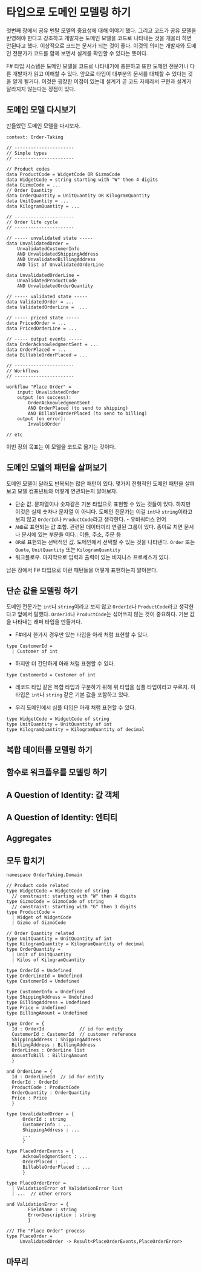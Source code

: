 # 타입으로 도메인 모델링 하기

첫번째 장에서 공유 멘탈 모델의 중요성에 대해 이야기 했다. 그리고 코드가 공유 모델을 반영해야 한다고 강조하고
개발자는 도메인 모델을 코드로 나타내는 것을 개을리 하면 안된다고 했다. 이상적으로 코드는 문서가 되는 것이
좋다. 이것의 의미는 개발자와 도메인 전문가가 코드를 함께 보면서 설계를 확인할 수 있다는 뜻이다.

F# 타입 시스템은 도메인 모델을 코드로 나타내기에 충분하고 또한 도메인 전문가나 다른 개발자가 읽고 이해할 수
있다. 앞으로 타입이 대부분의 문서를 대체할 수 있다는 것을 알게 될거다. 이것은 굉장한 이점이 있는데 설계가
곧 코드 자체라서 구현과 설계가 달라지지 않는다는 장점이 있다.

## 도메인 모델 다시보기

만들었던 도메인 모델을 다시보자.

```f#
context: Order-Taking

// ----------------------
// Simple types
// ----------------------

// Product codes
data ProductCode = WidgetCode OR GizmoCode
data WidgetCode = string starting with "W" then 4 digits
data GizmoCode = ...
// Order Quantity
data OrderQuantity = UnitQuantity OR KilogramQuantity
data UnitQuantity = ...
data KilogramQuantity = ...

// ----------------------
// Order life cycle
// ----------------------

// ----- unvalidated state -----
data UnvalidatedOrder =
    UnvalidatedCustomerInfo
    AND UnvalidatedShippingAddress
    AND UnvalidatedBillingAddress
    AND list of UnvalidatedOrderLine

data UnvalidatedOrderLine =
    UnvalidatedProductCode
    AND UnvalidatedOrderQuantity

// ----- validated state -----
data ValidatedOrder = ...
data ValidatedOrderLine =  ...

// ----- priced state -----
data PricedOrder = ...
data PricedOrderLine = ...

// ----- output events -----
​data OrderAcknowledgmentSent = ...
​data OrderPlaced = ...
​data BillableOrderPlaced = ...
​
​// ----------------------
​// Workflows
​// ----------------------
​
​workflow "Place Order" =
​    input: UnvalidatedOrder
​    output (on success):
​        OrderAcknowledgmentSent
​        AND OrderPlaced (to send to shipping)
​        AND BillableOrderPlaced (to send to billing)
​    output (on error):
​        InvalidOrder
​
​// etc
```

이번 장의 목표는 이 모델을 코드로 옮기는 것이다.

## 도메인 모델의 패턴을 살펴보기

도메인 모델이 달라도 반복되는 많은 패턴이 있다. 몇가지 전형적인 도메인 패턴을 살펴보고 모델 컴포넌트와
어떻게 연관되는지 알아보자.

- 단순 값. 문자열이나 숫자같은 기본 타입으로 표현할 수 있는 것들이 있다. 하지만 이것은 실제 숫자나 문자열
  이 아니다. 도메인 전문가는 이걸 `int`나 `string`이라고 보지 않고 `OrderId`나 `ProductCode`라고
  생각한다. - 유비쿼터스 언어
- `AND`로 표현되는 값 조합. 관련된 데이터끼리 연결된 그룹이 있다. 종이로 치면 문서나 문서에 있는 부분들
  이다.: 이름, 주소, 주문 등
- `OR`로 표현되는 선택적인 값. 도메인에서 선택할 수 있는 것을 나타낸다. `Order` 또는 `Quote`,
  `UnitQuantity` 또는 `KilogramQuantity`
- 워크플로우. 마지막으로 입력과 출력이 있는 비지니스 프로세스가 있다.

남은 장에서 F# 타입으로 이런 패턴들을 어떻게 표현하는지 알아본다.

## 단순 값을 모델링 하기

도메인 전문가는 `int`나 `string`이라고 보지 않고 `OrderId`나 `ProductCode`라고 생각한다고 앞에서
말했다. `OrderId`나 `ProductCode`는 섞어쓰지 않는 것이 중요하다. 기본 값을 나타내는 래퍼 타입을
만들거다.

- F#에서 한가지 경우만 있는 타입을 아래 처럼 표현할 수 있다.

```f#
type CustomerId =
  | Customer of int
```

- 하지만 더 간단하게 아래 처럼 표현할 수 있다.

```f#
type CustomerId = Customer of int
```

- 레코드 타입 같은 복합 타입과 구분하기 위해 위 타입을 심플 타입이라고 부르자. 이 타입은 `int`나 `string`
같은 기본 값을 포함하고 있다.

- 우리 도메인에서 심플 타입은 아래 처럼 표현할 수 있다.

```f#
type​ WidgetCode = WidgetCode ​of​ ​string​
​type​ UnitQuantity = UnitQuantity ​of​ ​int​
​type​ KilogramQuantity = KilogramQuantity ​of​ decimal
```



## 복합 데이터를 모델링 하기

## 함수로 워크플우를 모델링 하기

## A Question of Identity: 값 객체

## A Question of Identity: 엔티티

## Aggregates

## 모두 합치기

```f#
​namespace​ OrderTaking.Domain

// Product code related​
​type​ WidgetCode = WidgetCode ​of​ ​string​
  ​// constraint: starting with "W" then 4 digits​
​type​ GizmoCode = GizmoCode ​of​ ​string​
  ​// constraint: starting with "G" then 3 digits​
​type​ ProductCode =
  | Widget ​of​ WidgetCode
  | Gizmo ​of​ GizmoCode

​// Order Quantity related​
​type​ UnitQuantity = UnitQuantity ​of​ ​int​
​type​ KilogramQuantity = KilogramQuantity ​of​ decimal
​type​ OrderQuantity =
  | Unit ​of​ UnitQuantity
  | Kilos ​of​ KilogramQuantity

type​ OrderId = Undefined
type​ OrderLineId = Undefined
type​ CustomerId = Undefined

type​ CustomerInfo = Undefined
​type​ ShippingAddress = Undefined
​type​ BillingAddress = Undefined
​type​ Price = Undefined
​type​ BillingAmount = Undefined

​type​ Order = {
  Id : OrderId             ​// id for entity​
  CustomerId : CustomerId  ​// customer reference​
  ShippingAddress : ShippingAddress
  BillingAddress : BillingAddress
  OrderLines : OrderLine ​list​
  AmountToBill : BillingAmount
  }

​and​ OrderLine = {
  Id : OrderLineId  ​// id for entity​
  OrderId : OrderId
  ProductCode : ProductCode
  OrderQuantity : OrderQuantity
  Price : Price
  }

type​ UnvalidatedOrder = {
	  OrderId : ​string​
	  CustomerInfo : ...
	  ShippingAddress : ...
	  ...
	  }

type​ PlaceOrderEvents = {
 	  AcknowledgmentSent : ...
 	  OrderPlaced : ...
 	  BillableOrderPlaced : ...
 	  }

type​ PlaceOrderError =
  | ValidationError ​of​ ValidationError ​list​
  | ...  ​// other errors​

and​ ValidationError = {
	    FieldName : ​string​
	    ErrorDescription : ​string​
	    }

/// The "Place Order" process​
​type​ PlaceOrder =
​ 	  UnvalidatedOrder -> Result<PlaceOrderEvents,PlaceOrderError>
```
## 마무리
